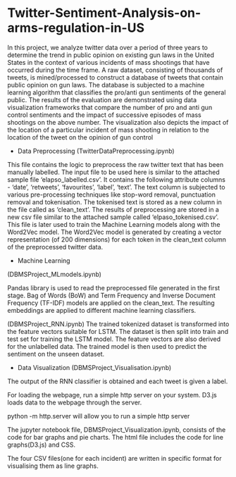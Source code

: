 # Twitter-Sentiment-Analysis-on-arms-regulation-in-US

In this project, we analyze twitter data over a period of three years to determine the trend in public opinion on existing gun laws in the United States in the context of various incidents of mass shootings that have occurred during the time frame. A raw dataset, consisting of thousands of tweets, is mined/processed to construct a database of tweets that contain public opinion on gun laws. The database is subjected to a machine learning algorithm that classifies the pro/anti gun sentiments of the general public. The results of the evaluation are demonstrated using data visualization frameworks that compare the number of pro and anti gun control sentiments and the impact of successive episodes of mass shootings on the above number. The visualization also depicts the impact of the location of a particular incident of mass shooting in relation to the location of the tweet on the opinion of gun control

* Data Preprocessing (TwitterDataPreprocessing.ipynb)

This file contains the logic to preprocess the raw twitter text that has been manually labelled.
The input file to be used here is similar to the attached sample file ‘elapso_labelled.csv’. It contains the following attribute columns -
‘date’, ‘retweets’, ‘favourites’, ‘label’, ‘text’.
The text column is subjected to various pre-processing techniques like stop-word removal, punctuation removal and tokenisation.
The tokenised text is stored as a new column in the file called as ‘clean_text’. 
The results of preprocessing are stored in a new csv file similar to the attached sample called ‘elpaso_tokenised.csv’. This file is later used to train the Machine Learning models along with the Word2Vec model.
The Word2Vec model is generated by creating a vector representation (of 200 dimensions) for each token in the clean_text column of the preprocessed twitter data.

* Machine Learning

(DBMSProject_MLmodels.ipynb)

Pandas library is used to read the preprocessed file generated in the first stage.
Bag of Words (BoW) and Term Frequency and Inverse Document Frequency (TF-IDF) models  are applied on the clean_text. 
The resulting embeddings are applied to different machine learning classifiers.

(DBMSProject_RNN.ipynb)
The trained tokenized dataset is transformed into the feature vectors suitable for LSTM.
The dataset is then split into train and test set for training the LSTM model.
The feature vectors are also derived for the unlabelled data.
The trained model is then used to predict the sentiment on the unseen dataset.

* Data Visualization (DBMSProject_Visualisation.ipynb)

The output of the RNN classifier is obtained and each tweet is given a label. 

For loading the webpage, run a simple http server on your system. D3.js loads data to the webpage through the server.

python -m http.server will allow you to run a simple http server

The jupyter notebook file, DBMSProject_Visualization.ipynb, consists of the code for bar graphs and pie charts. The html file includes the code for line graphs(D3.js) and CSS.

The four CSV files(one for each incident) are written in specific format for visualising them as line graphs. 



